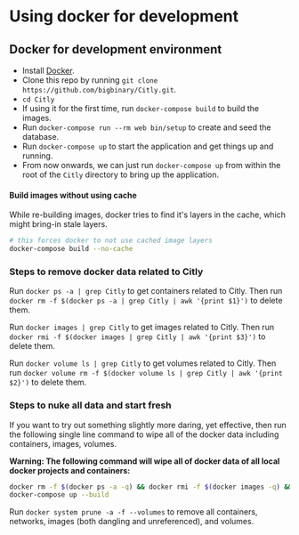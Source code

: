 # Using docker for development

## Docker for development environment

- Install [Docker](https://docs.docker.com/get-docker/).
- Clone this repo by running `git clone https://github.com/bigbinary/Citly.git`.
- `cd Citly`
- If using it for the first time, run `docker-compose build` to build the images.
- Run `docker-compose run --rm web bin/setup` to create and seed the database.
- Run `docker-compose up` to start the application and get things up and running.
- From now onwards, we can just run `docker-compose up` from within the root of the `Citly` directory to bring up the application.

#### Build images without using cache

While re-building images, docker tries to find it's layers in the cache, which might bring-in stale layers.

```bash
# this forces docker to not use cached image layers
docker-compose build --no-cache
```

### Steps to remove docker data related to Citly

Run `docker ps -a | grep Citly` to get containers related to Citly. Then run `docker rm -f $(docker ps -a | grep Citly | awk '{print $1}')` to delete them.

Run `docker images | grep Citly` to get images related to Citly. Then run `docker rmi -f $(docker images | grep Citly | awk '{print $3}')` to delete them.

Run `docker volume ls | grep Citly` to get volumes related to Citly. Then run `docker volume rm -f $(docker volume ls | grep Citly | awk '{print $2}')` to delete them.

### Steps to nuke all data and start fresh

If you want to try out something slightly more daring, yet effective, then run the following single line command to wipe all of the docker data including containers, images, volumes.

**Warning: The following command will wipe all of docker data of all local docker projects and containers:**

```bash
docker rm -f $(docker ps -a -q) && docker rmi -f $(docker images -q) && docker volume rm -f $(docker volume ls -q)
docker-compose up --build
```

Run `docker system prune -a -f --volumes` to remove all containers, networks, images (both dangling and unreferenced), and volumes.

